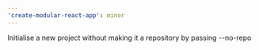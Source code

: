 ```yaml
---
'create-modular-react-app': minor
---
```


Initialise a new project without making it a repository by passing --no-repo
